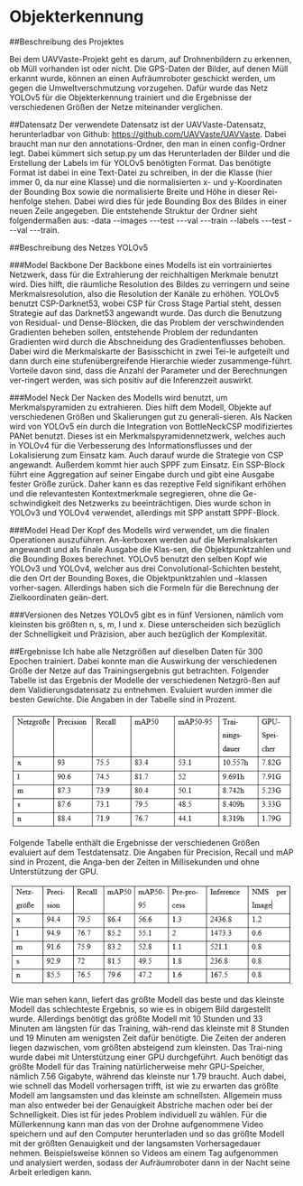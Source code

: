 # Objekterkennung

##Beschreibung des Projektes

Bei dem UAVVaste-Projekt geht es darum, auf Drohnenbildern zu erkennen, ob Müll vorhanden ist oder nicht. Die GPS-Daten der Bilder, auf denen Müll erkannt wurde, können an einen Aufräumroboter geschickt werden, um gegen die Umweltverschmutzung vorzugehen. Dafür wurde das Netz YOLOv5 für die Objekterkennung trainiert und die Ergebnisse der verschiedenen Größen der Netze miteinander verglichen.

##Datensatz
Der verwendete Datensatz ist der UAVVaste-Datensatz, herunterladbar von Github: https://github.com/UAVVaste/UAVVaste. Dabei braucht man nur den annotations-Ordner, den man in einen config-Ordner legt. Dabei kümmert sich setup.py um das Herunterladen der Bilder und die Erstellung der Labels im für YOLOv5 benötigten Format. Das benötigte Format ist dabei in eine Text-Datei zu schreiben, in der die Klasse (hier immer 0, da nur eine Klasse) und die normalisierten x- und y-Koordinaten der Bounding Box sowie die normalisierte Breite und Höhe in dieser Rei-henfolge stehen. Dabei wird dies für jede Bounding Box des Bildes in einer neuen Zeile angegeben. Die entstehende Struktur der Ordner sieht folgendermaßen aus: -data --images ---test ---val ---train --labels ---test ---val ---train. 

##Beschreibung des Netzes YOLOv5

###Model Backbone
Der Backbone eines Modells ist ein vortrainiertes Netzwerk, dass für die Extrahierung der reichhaltigen Merkmale benutzt wird. Dies hilft, die räumliche Resolution des Bildes zu verringern und seine Merkmalsresolution, also die Resolution der Kanäle zu erhöhen. YOLOv5 benutzt CSP-Darknet53, wobei CSP für Cross Stage Partial steht, dessen Strategie auf das Darknet53 angewandt wurde. Das durch die Benutzung von Residual- und Dense-Blöcken, die das Problem der verschwindenden Gradienten beheben sollen, entstehende Problem der redundanten Gradienten wird durch die Abschneidung des Gradientenflusses behoben. Dabei wird die Merkmalskarte der Basisschicht in zwei Tei-le aufgeteilt und dann durch eine stufenübergreifende Hierarchie wieder zusammenge-führt. Vorteile davon sind, dass die Anzahl der Parameter und der Berechnungen ver-ringert werden, was sich positiv auf die Inferenzzeit auswirkt.

###Model Neck
Der Nacken des Modells wird benutzt, um Merkmalspyramiden zu extrahieren. Dies hilft dem Modell, Objekte auf verschiedenen Größen und Skalierungen gut zu generali-sieren. Als Nacken wird von YOLOv5 ein durch die Integration von BottleNeckCSP modifiziertes PANet benutzt. Dieses ist ein Merkmalspyramidennetzwerk, welches auch in YOLOv4 für die Verbesserung des Informationsflusses und der Lokalisierung zum Einsatz kam. Auch darauf wurde die Strategie von CSP angewandt. Außerdem kommt hier auch SPPF zum Einsatz. Ein SSP-Block führt eine Aggregation auf seiner Eingabe durch und gibt eine Ausgabe fester Größe zurück. Daher kann es das rezeptive Feld signifikant erhöhen und die relevantesten Kontextmerkmale segregieren, ohne die Ge-schwindigkeit des Netzwerks zu beeinträchtigen. Dies wurde schon in YOLOv3 und YOLOv4 verwendet, allerdings mit SPP anstatt SPPF-Block.

###Model Head
Der Kopf des Modells wird verwendet, um die finalen Operationen auszuführen. An-kerboxen werden auf die Merkmalskarten angewandt und als finale Ausgabe die Klas-sen, die Objektpunktzahlen und die Bounding Boxes berechnet. YOLOv5 benutzt den selben Kopf wie YOLOv3 und YOLOv4, welcher aus drei Convolutional-Schichten besteht, die den Ort der Bounding Boxes, die Objektpunktzahlen und –klassen vorher-sagen. Allerdings haben sich die Formeln für die Berechnung der Zielkoordinaten geän-dert.

###Versionen des Netzes
YOLOv5 gibt es in fünf Versionen, nämlich vom kleinsten bis größten n, s, m, l und x. Diese unterscheiden sich bezüglich der Schnelligkeit und Präzision, aber auch bezüglich der Komplexität.

##Ergebnisse
Ich habe alle Netzgrößen auf dieselben Daten für 300 Epochen trainiert. Dabei konnte man die Auswirkung der verschiedenen Größe der Netze auf das Trainingsergebnis gut betrachten. Folgender Tabelle ist das Ergebnis der Modelle der verschiedenen Netzgrö-ßen auf dem Validierungsdatensatz zu entnehmen. Evaluiert wurden immer die besten Gewichte. Die Angaben in der Tabelle sind in Prozent.

![Tabelle](images/TABELLE3.PNG)

Folgende Tabelle enthält die Ergebnisse der verschiedenen Größen evaluiert auf dem Testdatensatz. Die Angaben für Precision, Recall und mAP sind in Prozent, die Anga-ben der Zeiten in Millisekunden und ohne Unterstützung der GPU.

![Tabelle](images/TABELLE4.PNG)

Wie man sehen kann, liefert das größte Modell das beste und das kleinste Modell das schlechteste Ergebnis, so wie es in obigem Bild dargestellt wurde. Allerdings benötigt das größte Modell mit 10 Stunden und 33 Minuten am längsten für das Training, wäh-rend das kleinste mit 8 Stunden und 19 Minuten am wenigsten Zeit dafür benötigte. Die Zeiten der anderen liegen dazwischen, vom größten absteigend zum kleinsten. Das Trai-ning wurde dabei mit Unterstützung einer GPU durchgeführt. Auch benötigt das größte Modell für das Training natürlicherweise mehr GPU-Speicher, nämlich 7.56 Gigabyte, während das kleinste nur 1.79 braucht. Auch dabei, wie schnell das Modell vorhersagen trifft, ist wie zu erwarten das größte Modell am langsamsten und das kleinste am schnellsten. Allgemein muss man also entweder bei der Genauigkeit Abstriche machen oder bei der Schnelligkeit. Dies ist für jedes Problem individuell zu wählen. Für die Müllerkennung kann man das von der Drohne aufgenommene Video speichern und auf den Computer herunterladen und so das größte Modell mit der größten Genauigkeit und der langsamsten Vorhersagedauer nehmen. Beispielsweise können so Videos am einem Tag aufgenommen und analysiert werden, sodass der Aufräumroboter dann in der Nacht seine Arbeit erledigen kann. 
